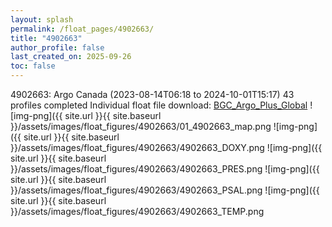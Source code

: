 ```yaml
---
layout: splash
permalink: /float_pages/4902663/
title: "4902663"
author_profile: false
last_created_on: 2025-09-26
toc: false
---
```

 
4902663: Argo Canada (2023-08-14T06:18 to 2024-10-01T15:17)
43 profiles completed
Individual float file download: [BGC_Argo_Plus_Global](https://ftp.soest.hawaii.edu/bgc_argo_plus/Individual_Floats/outliers_removed/4902663_Sprof_processed.nc)
![img-png]({{ site.url }}{{ site.baseurl }}/assets/images/float_figures/4902663/01_4902663_map.png
![img-png]({{ site.url }}{{ site.baseurl }}/assets/images/float_figures/4902663/4902663_DOXY.png
![img-png]({{ site.url }}{{ site.baseurl }}/assets/images/float_figures/4902663/4902663_PRES.png
![img-png]({{ site.url }}{{ site.baseurl }}/assets/images/float_figures/4902663/4902663_PSAL.png
![img-png]({{ site.url }}{{ site.baseurl }}/assets/images/float_figures/4902663/4902663_TEMP.png
